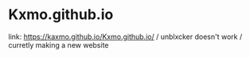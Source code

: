 # Kxmo.github.io
link: https://kaxmo.github.io/Kxmo.github.io/ / unblxcker doesn't work
/ curretly making a new website 
